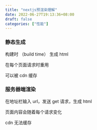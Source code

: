 ```yaml
---
title: "nextjs预渲染理解"
date: 2022-06-27T19:13:36+08:00
draft: false
categories: ["性能"]
---
```


### 静态生成

构建时 （build time） 生成 html

在每个页面请求时重用

可以被 cdn 缓存

### 服务器端渲染

在地址栏输入 url，发送 get 请求，生成 html

页面内容会随着每个请求变化

cdn 无法缓存
